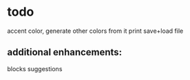 # todo
accent color, generate other colors from it
print
save+load file

## additional enhancements:
blocks suggestions
